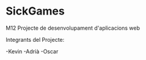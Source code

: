 # SickGames
M12 Projecte de desenvolupament d'aplicacions web

Integrants del Projecte:

  -Kevin
  -Adrià
  -Oscar
